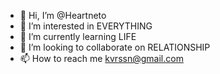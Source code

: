 - 👋 Hi, I’m @Heartneto
- 👀 I’m interested in EVERYTHING
- 🌱 I’m currently learning LIFE
- 💞️ I’m looking to collaborate on RELATIONSHIP
- 📫 How to reach me kvrssn@gmail.com

<!---
Heartneto/Heartneto is a ✨ special ✨ repository because its `README.md` (this file) appears on your GitHub profile.
You can click the Preview link to take a look at your changes.
--->

